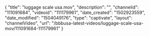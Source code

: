 {
    "title": "luggage scale usa.mov",
    "description": "",
    "channelid": "111091684",
    "videoid": "111179961",
    "date_created": "1502923559",
    "date_modified": "1504049176",
    "type": "captivate",
    "layout": "channelVideo",
    "url": "\/bbbusa-latest-videos\/luggage-scale-usa-mov\/111091684-111179961"
}